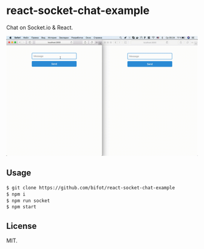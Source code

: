 # react-socket-chat-example

Chat on Socket.io & React.

![demo](/demo.gif)

## Usage

```sh
$ git clone https://github.com/bifot/react-socket-chat-example
$ npm i
$ npm run socket
$ npm start
```

## License

MIT.
